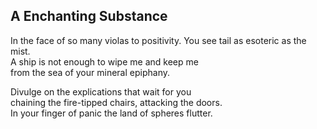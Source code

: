 A Enchanting Substance
----------------------
In the face of so many violas to positivity. You see tail as esoteric as the mist.  
A ship is not enough to wipe me and keep me  
from the sea of your mineral epiphany.  
  
Divulge on the explications that wait for you  
chaining the fire-tipped chairs, attacking the doors.  
In your finger of panic the land of spheres flutter.  
